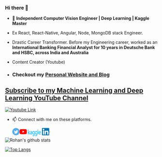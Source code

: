 ### Hi there 👋

- 🔭 **Independent Computer Vision Engineer | Deep Learning | Kaggle Master**

- Ex React, React-Native, Angular, Node, MongoDB stack Engineer.

- Drastic Career Transformer. Before my Engineering career, worked as an **International Banking Financial Analyst for 10 years in Deutsche Bank and HSBC, across India and Australia**

- Content Creator (Youtube)

- ### Checkout my [Personal Website and Blog](https://rohan-paul-ai.netlify.app/)

## [Subscribe to my Machine Learning and Deep Learning YouTube Channel](https://www.youtube.com/c/RohanPaul-AI/featured)

[logo]: https://github.com/rohan-paul/MachineLearning-DeepLearning-Code-for-my-YouTube-Channel/blob/master/assets/3.png

[![Youtube Link][logo]](https://www.youtube.com/c/RohanPaul-AI/featured) &nbsp;
 
 

- 📫 Connect with me on these platforms.
  

   <a href="https://twitter.com/paulr_rohan">
    <img align="left" alt="Rohan Paul | Twitter" width="24px" src="https://github.com/rohan-paul/rohan-paul/blob/master/assets/twitter.svg" />
  </a>

  <a href="https://www.youtube.com/channel/UC0_a8SNpTFkmVv5SLMs1CIA/videos">
    <img align="left" alt="Rohan Paul | Youtube" width="24px" src="https://github.com/rohan-paul/rohan-paul/blob/master/assets/youtube.svg" />
  </a>

   <a href="https://www.kaggle.com/paulrohan2020">
    <img align="left" alt="Rohan Paul | Kaggle" width="50px" height="30px" src="https://github.com/rohan-paul/rohan-paul/blob/master/assets/kaggle.png" />
   </a>
   
   <a href="https://www.linkedin.com/in/rohan-paul-b27285129/">
    <img align="left" alt="Rohan Paul | Linkedin" width="24px" src="https://github.com/rohan-paul/rohan-paul/blob/master/assets/Linkedin.svg" />
  </a>
   .

![Rohan's github stats](https://github-readme-stats.vercel.app/api?username=rohan-paul&count_private=true&show_icons=true&theme=radical)

[![Top Langs](https://github-readme-stats.vercel.app/api/top-langs/?username=rohan-paul)](https://github.com/rohan-paul/github-readme-stats)

